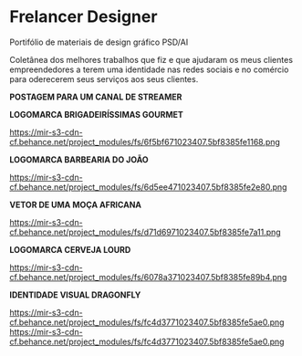 # Frelancer Designer
Portifólio de materiais de design gráfico PSD/AI

Coletânea dos melhores trabalhos que fiz e que ajudaram os meus clientes empreendedores a terem uma identidade nas redes sociais e no comércio para oderecerem seus serviços aos seus clientes.

**POSTAGEM PARA UM CANAL DE STREAMER**

[](<https://mir-s3-cdn-cf.behance.net/project_modules/max_1200/dbb81279255317.5cbdfdd8565d3.png>)

**LOGOMARCA BRIGADEIRÍSSIMAS GOURMET**

<https://mir-s3-cdn-cf.behance.net/project_modules/fs/6f5bf671023407.5bf8385fe1168.png>

**LOGOMARCA BARBEARIA DO JOÃO**

<https://mir-s3-cdn-cf.behance.net/project_modules/fs/6d5ee471023407.5bf8385fe2e80.png>

**VETOR DE UMA MOÇA AFRICANA**

<https://mir-s3-cdn-cf.behance.net/project_modules/fs/d71d6971023407.5bf8385fe7a11.png>

**LOGOMARCA CERVEJA LOURD**

<https://mir-s3-cdn-cf.behance.net/project_modules/fs/6078a371023407.5bf8385fe89b4.png>

**IDENTIDADE VISUAL DRAGONFLY**

<https://mir-s3-cdn-cf.behance.net/project_modules/fs/fc4d3771023407.5bf8385fe5ae0.png>
<https://mir-s3-cdn-cf.behance.net/project_modules/fs/fc4d3771023407.5bf8385fe5ae0.png>

